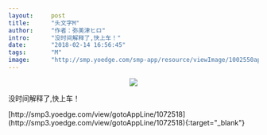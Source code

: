 ```yaml
---
layout:     post
title:      "头文字M"
author:     "作者：弥美津ヒロ"
intro:      "没时间解释了,快上车！"
date:       "2018-02-14 16:56:45"
tags:       "M"
image:      "http://smp.yoedge.com/smp-app/resource/viewImage/1002550appline.png"
---
```

<div style="text-align: center">
<p><img src="http://smp.yoedge.com/smp-app/resource/viewImage/1002550appline.png"/></p>
</div>
<p class="post-meta">
<span>没时间解释了,快上车！</span>
</p>
[http://smp3.yoedge.com/view/gotoAppLine/1072518](http://smp3.yoedge.com/view/gotoAppLine/1072518){:target="_blank"}


